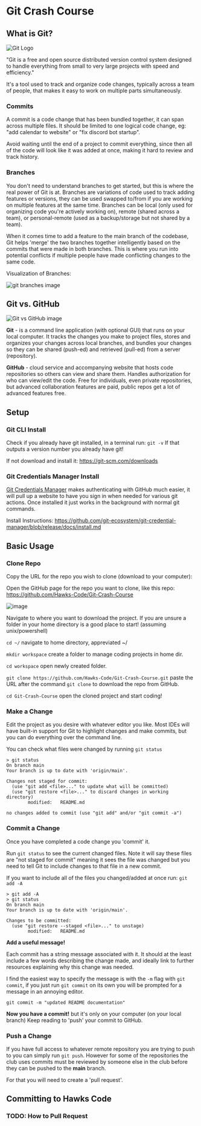 # Git Crash Course

## What is Git?
![Git Logo](https://git-scm.com/images/logo@2x.png)

"Git is a free and open source distributed version control system designed to handle everything from small to very large projects with speed and efficiency."

It's a tool used to track and organize code changes, typically across a team of people, that makes it easy to work on multiple parts simultaneously. 

### Commits
A commit is a code change that has been bundled together, it can span across multiple files. It should be limited to one logical code change, eg: "add calendar to website" or "fix discord bot startup". 

Avoid waiting until the end of a project to commit everything, since then all of the code will look like it was added at once, making it hard to review and track history.

### Branches
You don't need to understand branches to get started, but this is where the real power of Git is at. Branches are variations of code used to track adding features or versions, they can be used swapped to/from if you are working on multiple features at the same time. Branches can be local (only used for organizing code you're actively working on), remote (shared across a team), or personal-remote (used as a backup/storage but not shared by a team). 

When it comes time to add a feature to the main branch of the codebase, Git helps 'merge' the two branches together intelligently based on the commits that were made in both branches. This is where you run into potential conflicts if multiple people have made conflicting changes to the same code. 

Visualization of Branches:

![git branches image](https://user-images.githubusercontent.com/1256329/80170009-f9d03200-85b4-11ea-94d3-3041887565ac.png)

## Git vs. GitHub
![Git vs GitHub image](https://www.simplilearn.com/ice9/free_resources_article_thumb/git_vs_github2.jpg)

**Git** - is a command line application (with optional GUI) that runs on your local computer. It tracks the changes you make to project files, stores and organizes your changes across local branches, and bundles your changes so they can be shared (push-ed) and retrieved (pull-ed) from a server (repository).

**GitHub** - cloud service and accompanying website that hosts code repositories so others can view and share them. Handles authorization for who can view/edit the code. Free for individuals, even private repositories, but advanced collaboration features are paid, public repos get a lot of advanced features free.

## Setup
### Git CLI Install
Check if you already have git installed, in a terminal run: `git -v` If that outputs a version number you already have git!

If not download and install it: https://git-scm.com/downloads

### Git Credentials Manager Install
[Git Credentials Manager](https://github.com/git-ecosystem/git-credential-manager?tab=readme-ov-file) makes authenticating with GitHub much easier, it will pull up a website to have you sign in when needed for various git actions. Once installed it just works in the background with normal git commands.

Install Instructions: https://github.com/git-ecosystem/git-credential-manager/blob/release/docs/install.md


## Basic Usage
### Clone Repo
Copy the URL for the repo you wish to clone (download to your computer):

Open the GitHub page for the repo you want to clone, like this repo: https://github.com/Hawks-Code/Git-Crash-Course

![image](https://drive.google.com/uc?export=view&id=1ewnJ-T4IkxMIQ3DVXTTUL0vwlbjImD-z)

Navigate to where you want to download the project. If you are unsure a folder in your home directory is a good place to start! (assuming unix/powershell)

```cd ~/``` navigate to home directory, appreviated ~/

```mkdir workspace``` create a folder to manage coding projects in home dir.

```cd workspace``` open newly created folder.

```git clone https://github.com/Hawks-Code/Git-Crash-Course.git``` paste the URL after the command ```git clone``` to download the repo from GitHub.

```cd Git-Crash-Course``` open the cloned project and start coding!


### Make a Change
Edit the project as you desire with whatever editor you like. Most IDEs will have built-in support for Git to highlight changes and make commits, but you can do everything over the command line.

You can check what files were changed by running ```git status```

```
> git status
On branch main
Your branch is up to date with 'origin/main'.

Changes not staged for commit:
  (use "git add <file>..." to update what will be committed)
  (use "git restore <file>..." to discard changes in working directory)
        modified:   README.md

no changes added to commit (use "git add" and/or "git commit -a")
```

### Commit a Change
Once you have completed a code change you 'commit' it.

Run ```git status``` to see the current changed files. Note it will say these files are "not staged for commit" meaning it sees the file was changed but you need to tell Git to include changes to that file in a new commit. 

If you want to include all of the files you changed/added at once run: ```git add -A```
```
> git add -A
> git status
On branch main
Your branch is up to date with 'origin/main'.

Changes to be committed:
  (use "git restore --staged <file>..." to unstage)
        modified:   README.md
```

**Add a useful message!**

Each commit has a string message associated with it. It should at the least include a few words describing the change made, and ideally link to further resources explaining why this change was needed.

I find the easiest way to specify the message is with the ```-m``` flag with ```git commit```, if you just run ```git commit``` on its own you will be prompted for a message in an annoying editor.

```git commit -m "updated README documentation"```

**Now you have a commit!** but it's only on your computer (on your local branch) Keep reading to 'push' your commit to GitHub.


### Push a Change

If you have full access to whatever remote repository you are trying to push to you can simply run ```git push```. However for some of the repositories the club uses commits must be reviewed by someone else in the club before they can be pushed to the **main** branch.

For that you will need to create a 'pull request'.

## Committing to Hawks Code
### TODO: How to Pull Request
